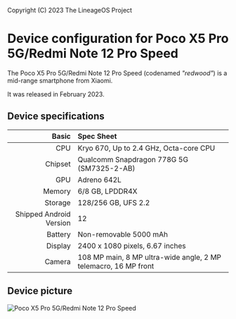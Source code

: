 Copyright (C) 2023 The LineageOS Project

Device configuration for Poco X5 Pro 5G/Redmi Note 12 Pro Speed
=========================================

The Poco X5 Pro 5G/Redmi Note 12 Pro Speed (codenamed _"redwood"_) is a mid-range smartphone from Xiaomi.

It was released in February 2023.

## Device specifications

Basic   | Spec Sheet
-------:|:-------------------------
CPU     | Kryo 670, Up to 2.4 GHz, Octa-core CPU
Chipset | Qualcomm Snapdragon 778G 5G (SM7325-2-AB)
GPU     | Adreno 642L
Memory  | 6/8 GB, LPDDR4X
Storage | 128/256 GB, UFS 2.2
Shipped Android Version | 12
Battery | Non-removable 5000 mAh
Display | 2400 x 1080 pixels, 6.67 inches
Camera  | 108 MP main, 8 MP ultra-wide angle, 2 MP telemacro, 16 MP front

## Device picture

![Poco X5 Pro 5G/Redmi Note 12 Pro Speed](https://i.blogs.es/98a725/poco-x5-pro/1366_2000.jpeg "Poco X5 Pro 5G/Redmi Note 12 Pro Speed")
